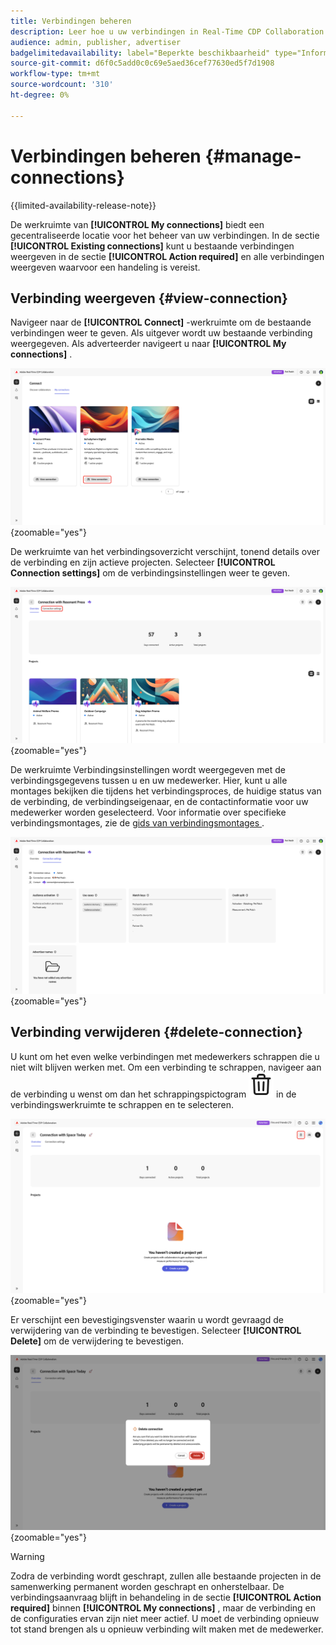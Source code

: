 ```yaml
---
title: Verbindingen beheren
description: Leer hoe u uw verbindingen in Real-Time CDP Collaboration beheert.
audience: admin, publisher, advertiser
badgelimitedavailability: label="Beperkte beschikbaarheid" type="Informative" url="https://helpx.adobe.com/legal/product-descriptions/real-time-customer-data-platform-collaboration.html newtab=true"
source-git-commit: d6f0c5add0c0c69e5aed36cef77630ed5f7d1908
workflow-type: tm+mt
source-wordcount: '310'
ht-degree: 0%

---
```


# Verbindingen beheren {#manage-connections}

{{limited-availability-release-note}}

De werkruimte van **[!UICONTROL My connections]** biedt een gecentraliseerde locatie voor het beheer van uw verbindingen. In de sectie **[!UICONTROL Existing connections]** kunt u bestaande verbindingen weergeven in de sectie **[!UICONTROL Action required]** en alle verbindingen weergeven waarvoor een handeling is vereist.

## Verbinding weergeven {#view-connection}

Navigeer naar de **[!UICONTROL Connect]** -werkruimte om de bestaande verbindingen weer te geven. Als uitgever wordt uw bestaande verbinding weergegeven. Als adverteerder navigeert u naar **[!UICONTROL My connections]** .

![ de de verbindingsoptie van de Mening voor een verbinding in de Mijn verbindingswerkruimte wordt benadrukt die.](/help/assets/connect/manage-connections/view-connection.png){zoomable="yes"}

De werkruimte van het verbindingsoverzicht verschijnt, tonend details over de verbinding en zijn actieve projecten. Selecteer **[!UICONTROL Connection settings]** om de verbindingsinstellingen weer te geven.

![ de optie van de montages van de Verbinding die in de werkruimte van het verbindingsoverzicht wordt benadrukt.](/help/assets/connect/manage-connections/connection-overview.png){zoomable="yes"}

De werkruimte Verbindingsinstellingen wordt weergegeven met de verbindingsgegevens tussen u en uw medewerker. Hier, kunt u alle montages bekijken die tijdens het verbindingsproces, de huidige status van de verbinding, de verbindingseigenaar, en de contactinformatie voor uw medewerker worden geselecteerd. Voor informatie over specifieke verbindingsmontages, zie de [ gids van verbindingsmontages ](/help/guide/connect/establishing-connections.md#connection-settings).

![ de werkruimte van verbindingsmontages tonend verbindingsdetails.](/help/assets/connect/manage-connections/connection-settings.png){zoomable="yes"}

## Verbinding verwijderen {#delete-connection}

U kunt om het even welke verbindingen met medewerkers schrappen die u niet wilt blijven werken met. Om een verbinding te schrappen, navigeer aan de verbinding u wenst om dan het schrappingspictogram ![ schrappingspictogram ](/help/assets/common/delete.svg) in de verbindingswerkruimte te schrappen en te selecteren.

![ het schrappingspictogram dat in de verbindingswerkruimte wordt benadrukt.](/help/assets/connect/establish-connection/delete-option.png){zoomable="yes"}

Er verschijnt een bevestigingsvenster waarin u wordt gevraagd de verwijdering van de verbinding te bevestigen. Selecteer **[!UICONTROL Delete]** om de verwijdering te bevestigen.

![ de bevestigingsdialoog om een verbinding te schrappen.](/help/assets/connect/establish-connection/delete-confirmation-dialog.png){zoomable="yes"}

>[!WARNING]
>
>Zodra de verbinding wordt geschrapt, zullen alle bestaande projecten in de samenwerking permanent worden geschrapt en onherstelbaar. De verbindingsaanvraag blijft in behandeling in de sectie **[!UICONTROL Action required]** binnen **[!UICONTROL My connections]** , maar de verbinding en de configuraties ervan zijn niet meer actief. U moet de verbinding opnieuw tot stand brengen als u opnieuw verbinding wilt maken met de medewerker.
